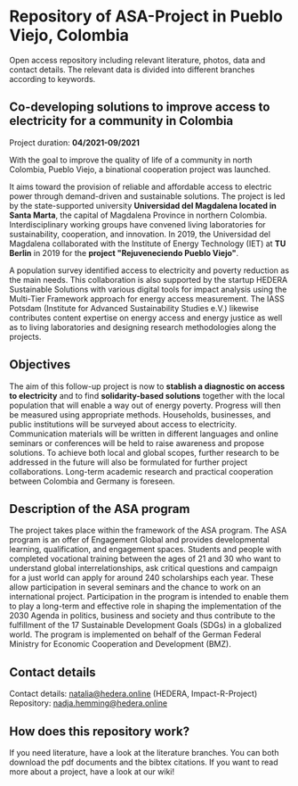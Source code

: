 # Repository of ASA-Project in Pueblo Viejo, Colombia

Open access repository including relevant literature, photos, data and contact details.
The relevant data is divided into different branches according to keywords.


## Co-developing solutions to improve access to electricity for a community in Colombia

Project duration: **04/2021-09/2021**

With the goal to improve the quality of life of a community in north Colombia, Pueblo Viejo, a binational cooperation project was launched. 

It aims toward the provision of reliable and affordable access to electric power through demand-driven and sustainable solutions. The project is led by the state-supported university **Universidad del Magdalena located in Santa Marta**, the capital of Magdalena Province in northern Colombia. Interdisciplinary working groups have convened living laboratories for sustainability, cooperation, and innovation. In 2019, the Universidad del Magdalena collaborated with the Institute of Energy Technology (IET) at **TU Berlin** in 2019 for the **project "Rejuveneciendo Pueblo Viejo"**.

A population survey identified access to electricity and poverty reduction as the main needs. This collaboration is also supported by the startup HEDERA Sustainable Solutions with various digital tools for impact analysis using the Multi-Tier Framework approach for energy access measurement. The IASS Potsdam (Institute for Advanced Sustainability Studies e.V.) likewise contributes content expertise on energy access and energy justice as well as to living laboratories and designing research methodologies along the projects.

## Objectives

The aim of this follow-up project is now to **stablish a diagnostic on access to electricity** and to find **solidarity-based solutions** together with the local population that will enable a way out of energy poverty. Progress will then be measured using appropriate methods. Households, businesses, and public institutions will be surveyed about access to electricity. Communication materials will be written in different languages and online seminars or conferences will be held to raise awareness and propose solutions. To achieve both local and global scopes, further research to be addressed in the future will also be formulated for further project collaborations. Long-term academic research and practical cooperation between Colombia and Germany is foreseen.

## Description of the ASA program
The project takes place within the framework of the ASA program. The ASA program is an offer of Engagement Global and provides developmental learning, qualification, and engagement spaces. Students and people with completed vocational training between the ages of 21 and 30 who want to understand global interrelationships, ask critical questions and campaign for a just world can apply for around 240 scholarships each year. These allow participation in several seminars and the chance to work on an international project. Participation in the program is intended to enable them to play a long-term and effective role in shaping the implementation of the 2030 Agenda in politics, business and society and thus contribute to the fulfillment of the 17 Sustainable Development Goals (SDGs) in a globalized world. The program is implemented on behalf of the German Federal Ministry for Economic Cooperation and Development (BMZ).


## Contact details
Contact details: natalia@hedera.online (HEDERA, Impact-R-Project)
Repository: nadja.hemming@hedera.online


## How does this repository work?
If you need literature, have a look at the literature branches. You can both download the pdf documents and the bibtex citations.
If you want to read more about a project, have a look at our wiki!
